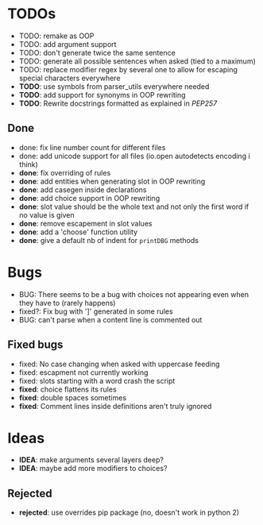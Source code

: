 # TODOs

- TODO: remake as OOP
- TODO: add argument support
- TODO: don't generate twice the same sentence
- TODO: generate all possible sentences when asked (tied to a maximum)
- TODO: replace modifier regex by several one to allow for escaping special characters everywhere
- **TODO**: use symbols from parser_utils everywhere needed
- **TODO**: add support for synonyms in OOP rewriting
- **TODO**: Rewrite docstrings formatted as explained in *PEP257*

## Done

- done: fix line number count for different files
- done: add unicode support for all files (io.open autodetects encoding i think)
- **done**: fix overriding of rules
- **done**: add entities when generating slot in OOP rewriting
- **done**: add casegen inside declarations
- **done**: add choice support in OOP rewriting
- **done**: slot value should be the whole text and not only the first word if no value is given
- **done**: remove escapement in slot values
- **done**: add a 'choose' function utility
- **done**: give a default nb of indent for `printDBG` methods

# Bugs

- BUG: There seems to be a bug with choices not appearing even when they have to (rarely happens)
- fixed?: Fix bug with ']' generated in some rules
- BUG: can't parse when a content line is commented out

## Fixed bugs

- fixed: No case changing when asked with uppercase feeding
- fixed: escapment not currently working
- fixed: slots starting with a word crash the script
- **fixed**: choice flattens its rules
- **fixed**: double spaces sometimes
- **fixed**: Comment lines inside definitions aren't truly ignored

# Ideas

- **IDEA**: make arguments several layers deep?
- **IDEA**: maybe add more modifiers to choices?

## Rejected

- **rejected**: use overrides pip package (no, doesn't work in python 2)
